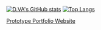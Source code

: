 
[![D.VA's GitHub stats](https://github-readme-stats.vercel.app/api?username=daeisbae&count_private=true)](https://github.com/anuraghazra/github-readme-stats)
[![Top Langs](https://github-readme-stats.vercel.app/api/top-langs/?username=daeisbae&layout=compact)](https://github.com/anuraghazra/github-readme-stats)

[Prototype Portfolio Website](https://daeisbae.github.io/)
